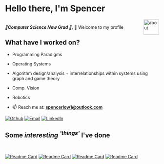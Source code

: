<h1 align="left">Hello there, I'm Spencer </h1>
<!---
<img align = "right" alt="about" width="50" src="https://media.tenor.com/tKYbGz3wNCAAAAAi/catscafe-penguin.gif">
--->

<img align = "right" alt="about" width="50" src="https://d30womf5coomej.cloudfront.net/sa/8d/ad844bab-be8f-43e4-97d6-3053f61c4a7e.png">

<br>
<b><i>🌱Computer Science New Grad 🎉, </i></b> 👋 Welcome to my profile
<h4>

<h2 align="left">What have I worked on?</i></h2>

  - Programming Paradigms
  - Operating Systems
  - Algorithm design/analysis + interrelationships within systems using graph and game theory
  - Comp. Vision
  - Robotics
<i></i>

- 📫 Reach me at: **spencerlow1@outlook.com**

<p>
  <a href="https://github.com/spencerlow" target="_blank"><img alt="Github" src="https://img.shields.io/badge/GitHub-%2312100E.svg?&style=for-the-badge&logo=Github&logoColor=orange" /></a>
  <a href="mailto:spencerlow1@outlook.com"><img alt="Email" src="https://img.shields.io/badge/spencerlow1@outlook.com-%2312100E.svg?&style=for-the-badge&logo=Gmail&logoColor=orange" /></a>
  <a href="https://www.linkedin.com/in/spencerlow-in/"><img alt="LinkedIn" src="https://img.shields.io/badge/LinkedIn-%2312100E.svg?&style=for-the-badge&logo=LinkedIn&logoColor=orange" /></a>
</p>

</h4>

<h2 align="left">Some <i>interesting <sup>'things'</sup> </i> I've done</h1>

<br>

[![Readme Card](https://github-readme-stats.vercel.app/api/pin/?username=spencerlow&repo=cuhacking-2020&theme=codeSTACKr)](https://github.com/spencerlow/cuhacking-2020)
[![Readme Card](https://github-readme-stats.vercel.app/api/pin/?username=spencerlow&repo=bookstore-comp3005final&theme=codeSTACKr)](https://github.com/spencerlow/bookstore-comp3005final)
[![Readme Card](https://github-readme-stats.vercel.app/api/pin/?username=lucasmgomez&repo=COMP3004-Final&theme=codeSTACKr)](https://github.com/lucasmgomez/COMP3004-Final)
[![Readme Card](https://github-readme-stats.vercel.app/api/pin/?username=Kxushik&repo=LotScan&theme=codeSTACKr)](https://github.com/Kxushik/LotScan)

<!---
spencerlow/spencerlow is a ✨ special ✨ repository because its `README.md` (this file) appears on your GitHub profile.
You can click the Preview link to take a look at your changes.
--->
